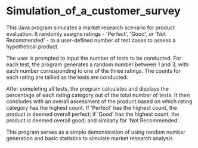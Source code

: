 # Simulation_of_a_customer_survey
This Java program simulates a market research scenario for product evaluation. It randomly assigns ratings - 'Perfect', 'Good', or 'Not Recommended' - to a user-defined number of test cases to assess a hypothetical product. 

The user is prompted to input the number of tests to be conducted. For each test, the program generates a random number between 1 and 3, with each number corresponding to one of the three ratings. The counts for each rating are tallied as the tests are conducted.

After completing all tests, the program calculates and displays the percentage of each rating category out of the total number of tests. It then concludes with an overall assessment of the product based on which rating category has the highest count. If 'Perfect' has the highest count, the product is deemed overall perfect; if 'Good' has the highest count, the product is deemed overall good; and similarly for 'Not Recommended'. 

This program serves as a simple demonstration of using random number generation and basic statistics to simulate market research analysis.
